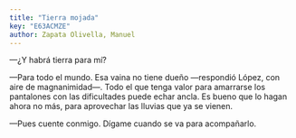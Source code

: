 ```yaml
---
title: "Tierra mojada"
key: "E63ACMZE"
author: Zapata Olivella, Manuel
---
```

<div data-schema-version="8"><p>—¿Y habrá tierra para mí?</p> <p>—Para todo el mundo. Esa vaina no tiene dueño —respondió López, con aire de magnanimidad—. Todo el que tenga valor para amarrarse los pantalones con las dificultades puede echar ancla. Es bueno que lo hagan ahora no más, para aprovechar las lluvias que ya se vienen.</p> <p>—Pues cuente conmigo. Dígame cuando se va para acompañarlo.</p> </div>